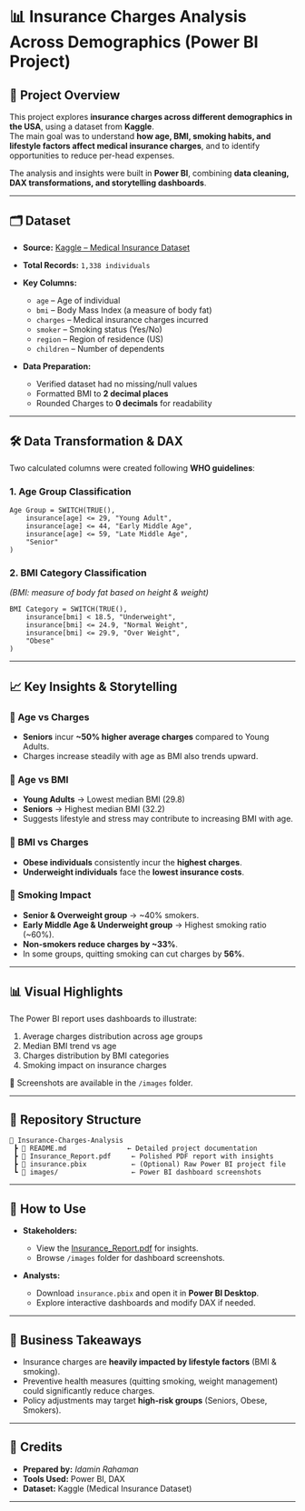 # 📊 Insurance Charges Analysis Across Demographics (Power BI Project)

## 📌 Project Overview
This project explores **insurance charges across different demographics in the USA**, using a dataset from **Kaggle**.  
The main goal was to understand **how age, BMI, smoking habits, and lifestyle factors affect medical insurance charges**, and to identify opportunities to reduce per-head expenses.

The analysis and insights were built in **Power BI**, combining **data cleaning, DAX transformations, and storytelling dashboards**.

---

## 🗂 Dataset
- **Source:** [Kaggle – Medical Insurance Dataset](https://www.kaggle.com/datasets/mirichoi0218/insurance)  
- **Total Records:** `1,338 individuals`  
- **Key Columns:**  
  - `age` – Age of individual  
  - `bmi` – Body Mass Index (a measure of body fat)  
  - `charges` – Medical insurance charges incurred  
  - `smoker` – Smoking status (Yes/No)  
  - `region` – Region of residence (US)  
  - `children` – Number of dependents  

- **Data Preparation:**  
  - Verified dataset had no missing/null values  
  - Formatted BMI to **2 decimal places**  
  - Rounded Charges to **0 decimals** for readability  

---

## 🛠 Data Transformation & DAX
Two calculated columns were created following **WHO guidelines**:

### 1. Age Group Classification
```DAX
Age Group = SWITCH(TRUE(),
    insurance[age] <= 29, "Young Adult",
    insurance[age] <= 44, "Early Middle Age",
    insurance[age] <= 59, "Late Middle Age",
    "Senior"
)
```

### 2. BMI Category Classification
*(BMI: measure of body fat based on height & weight)*  
```DAX
BMI Category = SWITCH(TRUE(),
    insurance[bmi] < 18.5, "Underweight",
    insurance[bmi] <= 24.9, "Normal Weight",
    insurance[bmi] <= 29.9, "Over Weight",
    "Obese"
)
```

---

## 📈 Key Insights & Storytelling
### 🔹 Age vs Charges
- **Seniors** incur **~50% higher average charges** compared to Young Adults.  
- Charges increase steadily with age as BMI also trends upward.

### 🔹 Age vs BMI
- **Young Adults** → Lowest median BMI (29.8)  
- **Seniors** → Highest median BMI (32.2)  
- Suggests lifestyle and stress may contribute to increasing BMI with age.

### 🔹 BMI vs Charges
- **Obese individuals** consistently incur the **highest charges**.  
- **Underweight individuals** face the **lowest insurance costs**.  

### 🔹 Smoking Impact
- **Senior & Overweight group** → ~40% smokers.  
- **Early Middle Age & Underweight group** → Highest smoking ratio (~60%).  
- **Non-smokers reduce charges by ~33%**.  
- In some groups, quitting smoking can cut charges by **56%**.  

---

## 📊 Visual Highlights
The Power BI report uses dashboards to illustrate:  
1. Average charges distribution across age groups  
2. Median BMI trend vs age  
3. Charges distribution by BMI categories  
4. Smoking impact on insurance charges  

📸 Screenshots are available in the `/images` folder.

---

## 📂 Repository Structure
```
📁 Insurance-Charges-Analysis
 ┣ 📄 README.md               ← Detailed project documentation
 ┣ 📄 Insurance_Report.pdf     ← Polished PDF report with insights
 ┣ 📄 insurance.pbix           ← (Optional) Raw Power BI project file
 ┗ 📁 images/                  ← Power BI dashboard screenshots
```

---

## 🚀 How to Use
- **Stakeholders:**  
  - View the [Insurance_Report.pdf](./Insurance_Report.pdf) for insights.  
  - Browse `/images` folder for dashboard screenshots.  

- **Analysts:**  
  - Download `insurance.pbix` and open it in **Power BI Desktop**.  
  - Explore interactive dashboards and modify DAX if needed.  

---

## 🎯 Business Takeaways
- Insurance charges are **heavily impacted by lifestyle factors** (BMI & smoking).  
- Preventive health measures (quitting smoking, weight management) could significantly reduce charges.  
- Policy adjustments may target **high-risk groups** (Seniors, Obese, Smokers).  

---

## 🙌 Credits
- **Prepared by:** *Idamin Rahaman*  
- **Tools Used:** Power BI, DAX  
- **Dataset:** Kaggle (Medical Insurance Dataset)  

---
